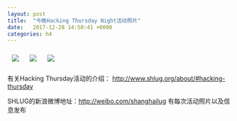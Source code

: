 ```yaml
---
layout: post
title:  "今晚Hacking Thursday Night活动照片"
date:   2017-12-28 14:50:41 +0000
categories: h4
---
```


[<img style='margin:10px;' src='/res2017/hc28.h4/hc28_2107_2200+08.1920p.jpg'>](/res2017/hc28.h4/hc28_2107_2200+08.JPG)
[<img style='margin:10px;' src='/res2017/hc28.h4/hc28_2109_4500+08.1920p.jpg'>](/res2017/hc28.h4/hc28_2109_4500+08.JPG)
[<img style='margin:10px;' src='/res2017/hc28.h4/hc28_2117_2400+08.1920p.jpg'>](/res2017/hc28.h4/hc28_2117_2400+08.JPG)

有关Hacking Thursday活动的介绍：
http://www.shlug.org/about/#hacking-thursday

SHLUG的新浪微博地址：http://weibo.com/shanghailug 有每次活动照片以及信息发布


